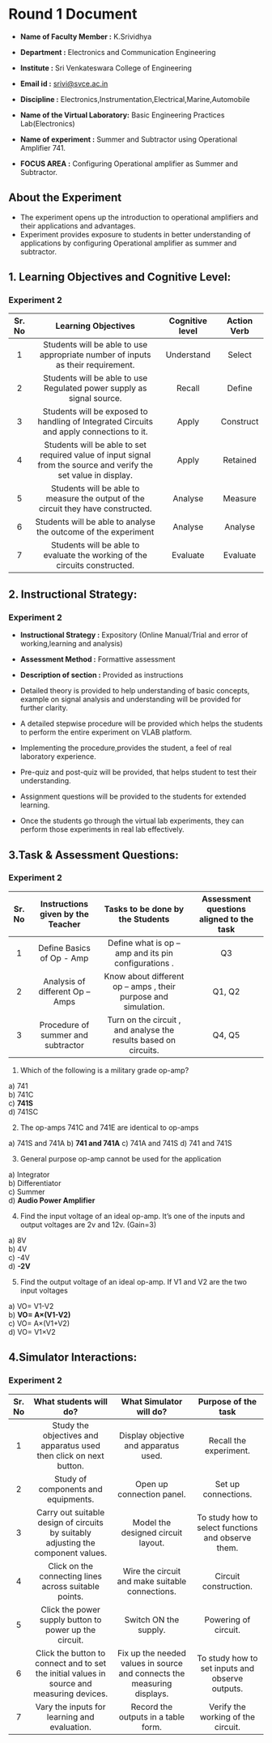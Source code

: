 # Round 1 Document

 - **Name of Faculty Member :** K.Srividhya
 - **Department :** Electronics and Communication Engineering
 - **Institute :** Sri Venkateswara College of Engineering
 - **Email id :** srivi@svce.ac.in
 - **Discipline :** Electronics,Instrumentation,Electrical,Marine,Automobile
 - **Name of the Virtual Laboratory:** Basic Engineering Practices Lab(Electronics)

 - **Name of experiment :** Summer and Subtractor using Operational Amplifier 741.
 - **FOCUS AREA :**   Configuring Operational amplifier as Summer and Subtractor.

## About the Experiment

 - The experiment opens up the introduction to operational amplifiers and their applications and advantages.
 - Experiment provides exposure to students in better understanding of applications by configuring Operational amplifier as summer and subtractor.

## 1. Learning Objectives and Cognitive Level:

### Experiment 2

| Sr. No |                                          Learning Objectives                                          | Cognitive level | Action Verb |
| :----: | :---------------------------------------------------------------------------------------------------: | :-------------: | :---------: |
|   1    |   Students will be able to use appropriate number of inputs as their requirement.           |   Understand    |   Select    |
|   2    |              Students will be able to use Regulated power supply as signal source.                    |     Recall      |   Define    |
|   3    |      Students will be exposed to handling of Integrated Circuits and apply connections to it.         |      Apply      |  Construct  |
|   4    |  Students will be able to set required value of input signal from the source and verify the set value in display.   |      Apply      |   Retained   |
|   5    |           Students will be able to measure the output of the circuit they have constructed.           |     Analyse     |   Measure   |
|   6    |                   Students will be able to analyse the outcome of the experiment                      |     Analyse     |   Analyse   |
|   7    |               Students will be able to evaluate the working of the circuits constructed.              |    Evaluate     |  Evaluate   |

## 2. Instructional Strategy:

### Experiment 2

 - **Instructional Strategy :** Expository (Online Manual/Trial and error of working,learning and analysis)
 - **Assessment Method      :** Formattive assessment
 - **Description of section :** Provided as instructions

 - Detailed theory is provided to help understanding of basic concepts, example on signal analysis and understanding will be provided for further clarity.
 - A detailed stepwise procedure will be provided which helps the students to perform the entire experiment on VLAB platform.
 - Implementing the procedure,provides the student, a feel of real laboratory experience.
 - Pre-quiz and post-quiz will be provided, that helps student to test their understanding.
 - Assignment questions will be provided to the students for extended learning.
 - Once the students go through the virtual lab experiments, they can perform those experiments in real lab effectively.

## 3.Task & Assessment Questions:

### Experiment 2

| Sr. No | Instructions given by the Teacher  |                              Tasks to be done by the Students                               | Assessment questions aligned to the task |
| :----: | :-------------------------------:  | :-----------------------------------------------------------------------------------------: | :--------------------------------------: |
|   1    |     Define Basics of Op - Amp      |                       Define what is op – amp and its pin configurations .                  |                    Q3                    |
|   2    |  Analysis of different Op – Amps   |                 Know about different op – amps , their purpose and simulation.              |                  Q1, Q2                  |
|   3    | Procedure of summer and subtractor |                Turn on the circuit , and analyse the results based on circuits.             |                  Q4, Q5                  |


1. Which of the following is a military grade op-amp?


a)	741      
b)	741C            
c)	**741S**      
d)	741SC

2. The op-amps 741C and 741E are identical to op-amps

a)      741S and 741A
b)      **741 and 741A**
c)      741A and 741S
d)      741 and 741S

3. General purpose op-amp cannot be used for the application

a)	Integrator     
b)	Differentiator      
c)	Summer      
d)	**Audio Power Amplifier**

4. Find the input voltage of an ideal op-amp. It’s one of the inputs and output voltages are 2v and 12v. (Gain=3)

a)	8V      
b)	4V      
c)	-4V      
d)	**-2V**

5. Find the output voltage of an ideal op-amp. If V1 and V2 are the two input voltages

a)	VO= V1-V2      
b)	**VO= A×(V1-V2)**      
c)	VO= A×(V1+V2)      
d)	VO= V1×V2


## 4.Simulator Interactions:

### Experiment 2

| Sr. No |                                          What students will do?                                           |                                   What Simulator will do?                                    |                Purpose of the task                  |
| :----: | :-------------------------------------------------------------------------------------------------------: | :------------------------------------------------------------------------------------------: | :------------------------------------------------:  |
|   1    |                     Study the objectives and apparatus used then click on next button.                    |                            Display objective and apparatus used.                             |               Recall the experiment.                |
|   2    |                                 Study of components and equipments.                                       |                                   Open up connection panel.                                  |                 Set up connections.                 |
|   3    |               Carry out suitable design of circuits by suitably adjusting the component values.           |                              Model the designed circuit layout.                              | To study how to select functions and observe them.  |
|   4    |                         Click on the connecting lines across suitable points.                             |                        Wire the circuit and make suitable connections.                       |                Circuit construction.                |
|   5    |                        Click the power supply button to power up the circuit.                             |                                     Switch ON the supply.                                    |                Powering of circuit.                 |
|   6    |          Click the button to connect and to set the initial values in source and measuring devices.       |           Fix up the needed values in source and connects the measuring displays.            |   To study how to set inputs and observe outputs.   |
|   7    |                               Vary the inputs for learning and evaluation.                                |                              Record the outputs in a table form.                             |         Verify the working of the circuit.          |
